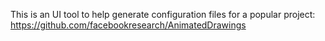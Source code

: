 This is an UI tool to help generate configuration files for a popular project:
https://github.com/facebookresearch/AnimatedDrawings

